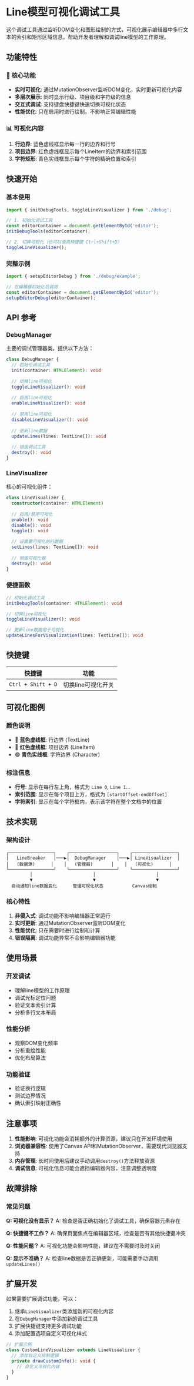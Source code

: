 # Line模型可视化调试工具

这个调试工具通过监听DOM变化和图形绘制的方式，可视化展示编辑器中多行文本的索引和矩形区域信息，帮助开发者理解和调试line模型的工作原理。

## 功能特性

### 🎯 核心功能
- **实时可视化**: 通过MutationObserver监听DOM变化，实时更新可视化内容
- **多层次展示**: 同时显示行级、项目级和字符级的信息
- **交互式调试**: 支持键盘快捷键快速切换可视化状态
- **性能优化**: 只在启用时进行绘制，不影响正常编辑性能

### 📊 可视化内容
1. **行边界**: 蓝色虚线框显示每一行的边界和行号
2. **项目边界**: 红色虚线框显示每个LineItem的边界和索引范围
3. **字符矩形**: 青色实线框显示每个字符的精确位置和索引

## 快速开始

### 基本使用

```typescript
import { initDebugTools, toggleLineVisualizer } from './debug';

// 1. 初始化调试工具
const editorContainer = document.getElementById('editor');
initDebugTools(editorContainer);

// 2. 切换可视化（也可以使用快捷键 Ctrl+Shift+D）
toggleLineVisualizer();
```

### 完整示例

```typescript
import { setupEditorDebug } from './debug/example';

// 在编辑器初始化后调用
const editorContainer = document.getElementById('editor');
setupEditorDebug(editorContainer);
```

## API 参考

### DebugManager

主要的调试管理器类，提供以下方法：

```typescript
class DebugManager {
  // 初始化调试工具
  init(container: HTMLElement): void
  
  // 切换line可视化
  toggleLineVisualizer(): void
  
  // 启用line可视化
  enableLineVisualizer(): void
  
  // 禁用line可视化
  disableLineVisualizer(): void
  
  // 更新line数据
  updateLines(lines: TextLine[]): void
  
  // 销毁调试工具
  destroy(): void
}
```

### LineVisualizer

核心的可视化组件：

```typescript
class LineVisualizer {
  constructor(container: HTMLElement)
  
  // 启用/禁用可视化
  enable(): void
  disable(): void
  toggle(): void
  
  // 设置要可视化的行数据
  setLines(lines: TextLine[]): void
  
  // 销毁可视化器
  destroy(): void
}
```

### 便捷函数

```typescript
// 初始化调试工具
initDebugTools(container: HTMLElement): void

// 切换line可视化
toggleLineVisualizer(): void

// 更新line数据用于可视化
updateLinesForVisualization(lines: TextLine[]): void
```

## 快捷键

| 快捷键 | 功能 |
|--------|------|
| `Ctrl + Shift + D` | 切换line可视化开关 |

## 可视化图例

### 颜色说明
- 🔵 **蓝色虚线框**: 行边界 (TextLine)
- 🔴 **红色虚线框**: 项目边界 (LineItem)
- 🟢 **青色实线框**: 字符边界 (Character)

### 标注信息
- **行号**: 显示在每行左上角，格式为 `Line 0`, `Line 1`...
- **索引范围**: 显示在每个项目上方，格式为 `[startOffset-endOffset]`
- **字符索引**: 显示在每个字符框内，表示该字符在整个文档中的位置

## 技术实现

### 架构设计
```
┌─────────────────┐    ┌──────────────────┐    ┌─────────────────┐
│   LineBreaker   │───▶│  DebugManager    │───▶│ LineVisualizer  │
│   (数据源)      │    │   (管理器)       │    │   (可视化)      │
└─────────────────┘    └──────────────────┘    └─────────────────┘
         │                       │                       │
         ▼                       ▼                       ▼
  自动通知line数据变化      管理可视化状态           Canvas绘制
```

### 核心特性
1. **非侵入式**: 调试功能不影响编辑器正常运行
2. **实时更新**: 通过MutationObserver监听DOM变化
3. **性能优化**: 只在需要时进行绘制和计算
4. **错误隔离**: 调试功能异常不会影响编辑器功能

## 使用场景

### 开发调试
- 理解line模型的工作原理
- 调试光标定位问题
- 验证文本索引计算
- 分析多行文本布局

### 性能分析
- 观察DOM变化频率
- 分析重绘性能
- 优化布局算法

### 功能验证
- 验证换行逻辑
- 测试边界情况
- 确认索引映射正确性

## 注意事项

1. **性能影响**: 可视化功能会消耗额外的计算资源，建议只在开发环境使用
2. **浏览器兼容性**: 使用了Canvas API和MutationObserver，需要现代浏览器支持
3. **内存管理**: 长时间使用后建议手动调用`destroy()`方法释放资源
4. **调试信息**: 可视化信息可能会遮挡编辑器内容，注意调整透明度

## 故障排除

### 常见问题

**Q: 可视化没有显示？**
A: 检查是否正确初始化了调试工具，确保容器元素存在

**Q: 快捷键不工作？**
A: 确保页面焦点在编辑器区域，检查是否有其他快捷键冲突

**Q: 性能问题？**
A: 可视化功能会影响性能，建议在不需要时及时关闭

**Q: 显示不准确？**
A: 检查line数据是否正确更新，可能需要手动调用`updateLines()`

## 扩展开发

如果需要扩展调试功能，可以：

1. 继承`LineVisualizer`类添加新的可视化内容
2. 在`DebugManager`中添加新的调试工具
3. 扩展快捷键支持更多调试功能
4. 添加配置选项自定义可视化样式

```typescript
// 扩展示例
class CustomLineVisualizer extends LineVisualizer {
  // 添加自定义绘制逻辑
  private drawCustomInfo(): void {
    // 自定义可视化内容
  }
}
```